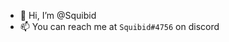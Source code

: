 - 👋 Hi, I’m @Squibid
- 📫 You can reach me at `Squibid#4756` on discord
<!---
Squibid/Squibid is a ✨ special ✨ repository because its `README.md` (this file) appears on your GitHub profile.
You can click the Preview link to take a look at your changes.
--->
